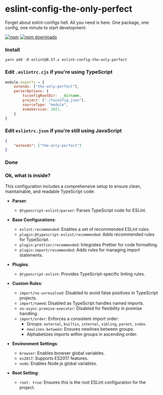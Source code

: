 # eslint-config-the-only-perfect

Forget about eslint-configs hell. All you need is here. One package, one config, one minute to start development.

[![npm](https://img.shields.io/npm/v/eslint-config-the-only-perfect.svg)](https://www.npmjs.com/package/eslint-config-the-only-perfect)
[![npm downloads](https://img.shields.io/npm/dt/eslint-config-the-only-perfect.svg?maxAge=2592000)](https://www.npmtrends.com/eslint-config-the-only-perfect)

### Install

```shell
yarn add -D eslint@8.57.x eslint-config-the-only-perfect
```

### Edit `.eslintrc.cjs` if you're using TypeScript

```javascript
module.exports = {
    extends: ["the-only-perfect"],
    parserOptions: {
        tsconfigRootDir: __dirname,
        project: ["./tsconfig.json"],
        sourceType: "module",
        ecmaVersion: 2021,
    }
}
```

### Edit `eslintrc.json` if you're still using JavaScript

```json
{
    "extends": ["the-only-perfect"]
}
```

### Done

### Ok, what is inside?

This configuration includes a comprehensive setup to ensure clean, maintainable, and readable TypeScript code:

- **Parser**:
    - `@typescript-eslint/parser`: Parses TypeScript code for ESLint.

- **Base Configurations**:
    - `eslint:recommended`: Enables a set of recommended ESLint rules.
    - `plugin:@typescript-eslint/recommended`: Adds recommended rules for TypeScript.
    - `plugin:prettier/recommended`: Integrates Prettier for code formatting.
    - `plugin:import/recommended`: Adds rules for managing import statements.

- **Plugins**:
    - `@typescript-eslint`: Provides TypeScript-specific linting rules.

- **Custom Rules**:
    - `import/no-unresolved`: Disabled to avoid false positives in TypeScript projects.
    - `import/named`: Disabled as TypeScript handles named imports.
    - `no-async-promise-executor`: Disabled for flexibility in promise handling.
    - `import/order`: Enforces a consistent import order:
        - Groups: `external`, `builtin`, `internal`, `sibling`, `parent`, `index`.
        - `newlines-between`: Ensures newlines between groups.
        - Alphabetizes imports within groups in ascending order.

- **Environment Settings**:
    - `browser`: Enables browser global variables.
    - `es2017`: Supports ES2017 features.
    - `node`: Enables Node.js global variables.

- **Root Setting**:
    - `root: true`: Ensures this is the root ESLint configuration for the project.


